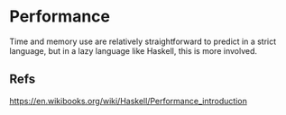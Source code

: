 # Performance

Time and memory use are relatively straightforward to predict in a strict language, but in a lazy language like Haskell, this is more involved.







## Refs

https://en.wikibooks.org/wiki/Haskell/Performance_introduction
